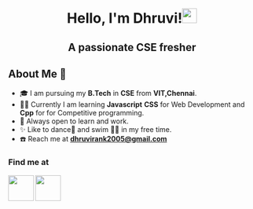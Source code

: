 <h1 align = "center">Hello, I'm Dhruvi!<img src = "https://media.tenor.com/SNL9_xhZl9oAAAAj/waving-hand-joypixels.gif" width = "30px" height = "30px"></h1>

<h2 align = "center">A passionate CSE fresher</h2>

<h2 align = "left"> About Me 🐼	</h2>

- 🎓 I am pursuing my **B.Tech** in **CSE** from **VIT,Chennai**.
- 👩‍💻 Currently I am learning **Javascript** **CSS** for Web Development and **Cpp** for for Competitive programming.
- 🤝 Always open to learn and work.
- ✨ Like to dance💃 and swim 🏊‍♀️ in my free time.
- ☎️ Reach me at **dhruvirank2005@gmail.com**

<h3 align = "left"> Find me at </h3>
<p align = "left">
  <a href = "https://www.linkedin.com/in/dhruvi-rank-a38876253/"><img align = "left" src = "https://cdn2.iconfinder.com/data/icons/social-media-2285/512/1_Linkedin_unofficial_colored_svg-1024.png" style = "width:52px;height:52px;"></a>
  <a href = "https://instagram.com/dhruvi_rank?igshid=ZGUzMzM3NWJiOQ=="><img src = "https://cdn2.iconfinder.com/data/icons/social-media-2285/512/1_Instagram_colored_svg_1-1024.png" style = "width:52px;height:52px;"></a>
  </p>
  
